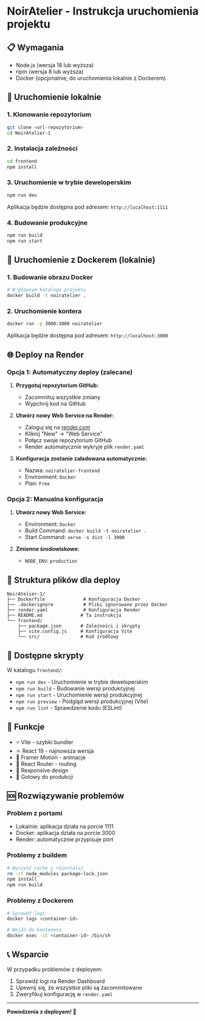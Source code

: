 # NoirAtelier - Instrukcja uruchomienia projektu

## 📋 Wymagania

- Node.js (wersja 18 lub wyższa)
- npm (wersja 8 lub wyższa)
- Docker (opcjonalnie, do uruchomienia lokalnie z Dockerem)

## 🚀 Uruchomienie lokalnie

### 1. Klonowanie repozytorium
```bash
git clone <url-repozytorium>
cd NoirAtelier-1
```

### 2. Instalacja zależności
```bash
cd frontend
npm install
```

### 3. Uruchomienie w trybie deweloperskim
```bash
npm run dev
```

Aplikacja będzie dostępna pod adresem: `http://localhost:1111`

### 4. Budowanie produkcyjne
```bash
npm run build
npm run start
```

## 🐳 Uruchomienie z Dockerem (lokalnie)

### 1. Budowanie obrazu Docker
```bash
# W głównym katalogu projektu
docker build -t noiratelier .
```

### 2. Uruchomienie kontera
```bash
docker run -p 3000:3000 noiratelier
```

Aplikacja będzie dostępna pod adresem: `http://localhost:3000`

## 🌐 Deploy na Render

### Opcja 1: Automatyczny deploy (zalecane)

1. **Przygotuj repozytorium GitHub:**
   - Zacommituj wszystkie zmiany
   - Wypchnij kod na GitHub

2. **Utwórz nowy Web Service na Render:**
   - Zaloguj się na [render.com](https://render.com)
   - Kliknij "New" → "Web Service"
   - Połącz swoje repozytorium GitHub
   - Render automatycznie wykryje plik `render.yaml`

3. **Konfiguracja zostanie załadowana automatycznie:**
   - Nazwa: `noiratelier-frontend`
   - Environment: `Docker`
   - Plan: `Free`

### Opcja 2: Manualna konfiguracja

1. **Utwórz nowy Web Service:**
   - Environment: `Docker`
   - Build Command: `docker build -t noiratelier .`
   - Start Command: `serve -s dist -l 3000`

2. **Zmienne środowiskowe:**
   - `NODE_ENV`: `production`

## 📁 Struktura plików dla deploy

```
NoirAtelier-1/
├── Dockerfile              # Konfiguracja Docker
├── .dockerignore           # Pliki ignorowane przez Docker
├── render.yaml             # Konfiguracja Render
├── README.md              # Ta instrukcja
└── frontend/
    ├── package.json       # Zależności i skrypty
    ├── vite.config.js     # Konfiguracja Vite
    └── src/               # Kod źródłowy
```

## 🔧 Dostępne skrypty

W katalogu `frontend/`:

- `npm run dev` - Uruchomienie w trybie deweloperskim
- `npm run build` - Budowanie wersji produkcyjnej
- `npm run start` - Uruchomienie wersji produkcyjnej
- `npm run preview` - Podgląd wersji produkcyjnej (Vite)
- `npm run lint` - Sprawdzenie kodu (ESLint)

## 🌟 Funkcje

- ⚡ Vite - szybki bundler
- ⚛️ React 19 - najnowsza wersja
- 🎨 Framer Motion - animacje
- 🧭 React Router - routing
- 📱 Responsive design
- 🎯 Gotowy do produkcji

## 🆘 Rozwiązywanie problemów

### Problem z portami
- Lokalnie: aplikacja działa na porcie 1111
- Docker: aplikacja działa na porcie 3000
- Render: automatycznie przypisuje port

### Problemy z buildem
```bash
# Wyczyść cache i reinstaluj
rm -rf node_modules package-lock.json
npm install
npm run build
```

### Problemy z Dockerem
```bash
# Sprawdź logi
docker logs <container-id>

# Wejdź do kontenera
docker exec -it <container-id> /bin/sh
```

## 📞 Wsparcie

W przypadku problemów z deployem:
1. Sprawdź logi na Render Dashboard
2. Upewnij się, że wszystkie pliki są zacommitowane
3. Zweryfikuj konfigurację w `render.yaml`

---

**Powodzenia z deployem! 🎉**
